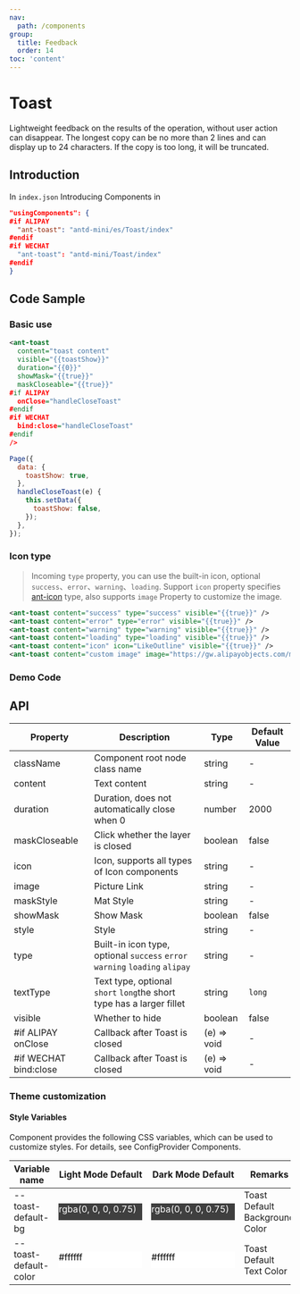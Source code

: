 ```yaml
---
nav:
  path: /components
group:
  title: Feedback
  order: 14
toc: 'content'
---
```


# Toast

Lightweight feedback on the results of the operation, without user action can disappear. The longest copy can be no more than 2 lines and can display up to 24 characters. If the copy is too long, it will be truncated.

## Introduction

In `index.json` Introducing Components in

```json
"usingComponents": {
#if ALIPAY
  "ant-toast": "antd-mini/es/Toast/index"
#endif
#if WECHAT
  "ant-toast": "antd-mini/Toast/index"
#endif
}
```

## Code Sample

### Basic use

```xml
<ant-toast
  content="toast content"
  visible="{{toastShow}}"
  duration="{{0}}"
  showMask="{{true}}"
  maskCloseable="{{true}}"
#if ALIPAY
  onClose="handleCloseToast"
#endif
#if WECHAT
  bind:close="handleCloseToast"
#endif
/>
```

```js
Page({
  data: {
    toastShow: true,
  },
  handleCloseToast(e) {
    this.setData({
      toastShow: false,
    });
  },
});
```

### Icon type

> Incoming `type` property, you can use the built-in icon, optional `success`、`error`、`warning`、`loading`. Support `icon` property specifies [ant-icon](/components/icon) type, also supports `image` Property to customize the image.

```xml
<ant-toast content="success" type="success" visible="{{true}}" />
<ant-toast content="error" type="error" visible="{{true}}" />
<ant-toast content="warning" type="warning" visible="{{true}}" />
<ant-toast content="loading" type="loading" visible="{{true}}" />
<ant-toast content="icon" icon="LikeOutline" visible="{{true}}" />
<ant-toast content="custom image" image="https://gw.alipayobjects.com/mdn/rms_5118be/afts/img/A*4NPGQ66arP0AAAAAAAAAAAAAARQnAQ" visible="{{true}}" />
```

### Demo Code

<code src='../../demo/pages/Toast/index'></code>

## API

| Property                  | Description                                                              | Type        | Default Value |
| --------------------- | ----------------------------------------------------------------- | ----------- | ------ |
| className             | Component root node class name                                                    | string      | -      |
| content               | Text content                                                          | string      | -      |
| duration              | Duration, does not automatically close when 0                                     | number      | 2000   |
| maskCloseable         | Click whether the layer is closed                                                  | boolean     | false  |
| icon                  | Icon, supports all types of Icon components                                     | string      | -      |
| image                 | Picture Link                                                          | string      | -      |
| maskStyle             | Mat Style                                                          | string      | -      |
| showMask              | Show Mask                                                      | boolean     | false  |
| style                 | Style                                                              | string      | -      |
| type                  | Built-in icon type, optional `success` `error` `warning` `loading` `alipay` | string      | -      |
| textType              | Text type, optional `short` `long`the short type has a larger fillet               | string      | `long` |
| visible               | Whether to hide                                                          | boolean     | false  |
| #if ALIPAY onClose    | Callback after Toast is closed                                                | (e) => void | -      |
| #if WECHAT bind:close | Callback after Toast is closed                                                | (e) => void | -      |

### Theme customization

#### Style Variables

Component provides the following CSS variables, which can be used to customize styles. For details, see ConfigProvider Components.

| Variable name                | Light Mode Default                                                                                                    | Dark Mode Default                                                                                                    | Remarks               |
| --------------------- | ----------------------------------------------------------------------------------------------------------------- | ----------------------------------------------------------------------------------------------------------------- | ------------------ |
| --toast-default-bg    | <div style="width: 150px; height: 30px; background-color: rgba(0, 0, 0, 0.75); color: #ffffff;">rgba(0, 0, 0, 0.75)</div> | <div style="width: 150px; height: 30px; background-color: rgba(0, 0, 0, 0.75); color: #ffffff;">rgba(0, 0, 0, 0.75)</div> | Toast Default Background Color |
| --toast-default-color | <div style="width: 150px; height: 30px; background-color: #ffffff; color: #000000;">#ffffff</div>                  | <div style="width: 150px; height: 30px; background-color: #ffffff; color: #000000;">#ffffff</div>                  | Toast Default Text Color |
